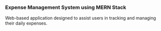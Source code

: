 
### Expense Management System using MERN Stack

Web-based application designed to assist users in tracking and managing their daily expenses.

